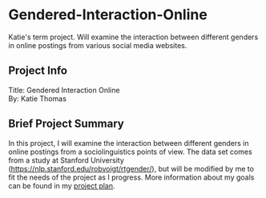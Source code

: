 # Gendered-Interaction-Online
Katie's term project. Will examine the interaction between different genders in online postings from various social media websites.

## Project Info
Title: Gendered Interaction Online  
By: Katie Thomas

## Brief Project Summary
In this project, I will examine the interaction between different genders in online postings from a sociolinguistics points of view. The data set comes from a study at Stanford University (https://nlp.stanford.edu/robvoigt/rtgender/), but will be modified by me to fit the needs of the project as I progress. More information about my goals can be found in my [project plan](project_plan.md).